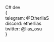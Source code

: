 C# dev\
{\
  telegram: @EtherliaS\
  discord: etherlias\
  twitter: @lias_osu\
}

<!---
EtherliaS/EtherliaS is a ✨ special ✨ repository because its `README.md` (this file) appears on your GitHub profile.
You can click the Preview link to take a look at your changes.
--->
